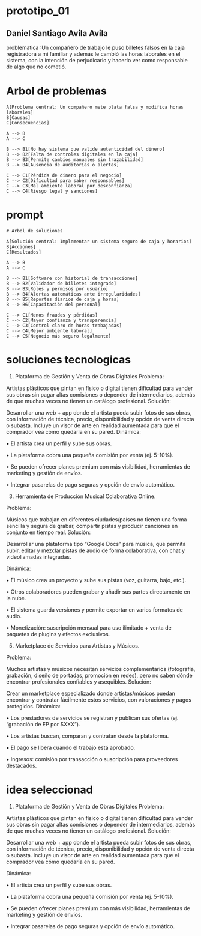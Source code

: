 # prototipo_01
## Daniel Santiago Avila Avila
problematica :Un compañero de trabajo le puso billetes falsos en la caja registradora a mi familiar y además le cambió las horas laborales en el sistema, con la intención de perjudicarlo y hacerlo ver como responsable de algo que no cometió.

# Arbol de problemas
```mermaid
A[Problema central: Un compañero mete plata falsa y modifica horas laborales]
B[Causas]
C[Consecuencias]

A --> B
A --> C

B --> B1[No hay sistema que valide autenticidad del dinero]
B --> B2[Falta de controles digitales en la caja]
B --> B3[Permite cambios manuales sin trazabilidad]
B --> B4[Ausencia de auditorías o alertas]

C --> C1[Pérdida de dinero para el negocio]
C --> C2[Dificultad para saber responsables]
C --> C3[Mal ambiente laboral por desconfianza]
C --> C4[Riesgo legal y sanciones]
```

# prompt
```mermaid
# Arbol de soluciones

A[Solución central: Implementar un sistema seguro de caja y horarios]
B[Acciones]
C[Resultados]

A --> B
A --> C

B --> B1[Software con historial de transacciones]
B --> B2[Validador de billetes integrado]
B --> B3[Roles y permisos por usuario]
B --> B4[Alertas automáticas ante irregularidades]
B --> B5[Reportes diarios de caja y horas]
B --> B6[Capacitación del personal]

C --> C1[Menos fraudes y pérdidas]
C --> C2[Mayor confianza y transparencia]
C --> C3[Control claro de horas trabajadas]
C --> C4[Mejor ambiente laboral]
C --> C5[Negocio más seguro legalmente]
```

# soluciones tecnologicas 

1. Plataforma de Gestión y Venta de Obras Digitales 
Problema:

Artistas plásticos que pintan en físico o digital tienen dificultad para vender sus obras sin pagar altas comisiones o depender de intermediarios, además de que muchas veces no tienen un catálogo profesional.
Solución:

Desarrollar una web + app donde el artista pueda subir fotos de sus obras, con información de técnica, precio, disponibilidad y opción de venta directa o subasta. Incluye un visor de arte en realidad aumentada para que el comprador vea cómo quedaría en su pared.
Dinámica:

•	El artista crea un perfil y sube sus obras.

•	La plataforma cobra una pequeña comisión por venta (ej. 5-10%).

•	Se pueden ofrecer planes premium con más visibilidad, herramientas de marketing y gestión de envíos.

•	Integrar pasarelas de pago seguras y opción de envío automático.

3. Herramienta de Producción Musical Colaborativa Online.

Problema:

Músicos que trabajan en diferentes ciudades/países no tienen una forma sencilla y segura de grabar, compartir pistas y producir canciones en conjunto en tiempo real.
Solución:

Desarrollar una plataforma tipo “Google Docs” para música, que permita subir, editar y mezclar pistas de audio de forma colaborativa, con chat y videollamadas integradas.

Dinámica:

•	El músico crea un proyecto y sube sus pistas (voz, guitarra, bajo, etc.).

•	Otros colaboradores pueden grabar y añadir sus partes directamente en la nube.

•	El sistema guarda versiones y permite exportar en varios formatos de audio.

•	Monetización: suscripción mensual para uso ilimitado + venta de paquetes de plugins y efectos exclusivos.

5. Marketplace de Servicios para Artistas y Músicos.
   
Problema:

Muchos artistas y músicos necesitan servicios complementarios (fotografía, grabación, diseño de portadas, promoción en redes), pero no saben dónde encontrar profesionales confiables y asequibles.
Solución:

Crear un marketplace especializado donde artistas/músicos puedan encontrar y contratar fácilmente estos servicios, con valoraciones y pagos protegidos.
Dinámica:

•	Los prestadores de servicios se registran y publican sus ofertas (ej. “grabación de EP por $XXX”).

•	Los artistas buscan, comparan y contratan desde la plataforma.

•	El pago se libera cuando el trabajo está aprobado.

•	Ingresos: comisión por transacción o suscripción para proveedores destacados.

# idea seleccionad

1. Plataforma de Gestión y Venta de Obras Digitales 
Problema:

Artistas plásticos que pintan en físico o digital tienen dificultad para vender sus obras sin pagar altas comisiones o depender de intermediarios, además de que muchas veces no tienen un catálogo profesional.
Solución:

Desarrollar una web + app donde el artista pueda subir fotos de sus obras, con información de técnica, precio, disponibilidad y opción de venta directa o subasta. Incluye un visor de arte en realidad aumentada para que el comprador vea cómo quedaría en su pared.

Dinámica:

•	El artista crea un perfil y sube sus obras.

•	La plataforma cobra una pequeña comisión por venta (ej. 5-10%).

•	Se pueden ofrecer planes premium con más visibilidad, herramientas de marketing y gestión de envíos.

•	Integrar pasarelas de pago seguras y opción de envío automático.
